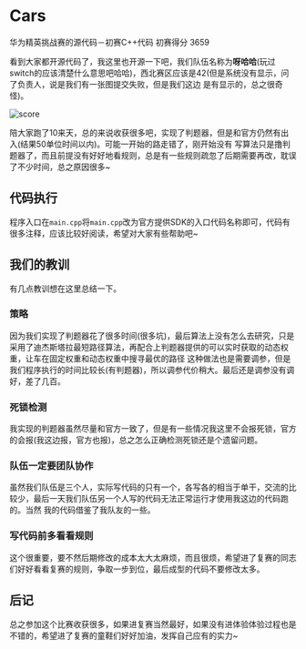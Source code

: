 # Cars
华为精英挑战赛的源代码－初赛C++代码 初赛得分 3659

看到大家都开源代码了，我这里也开源一下吧，我们队伍名称为**呀哈哈**(玩过switch的应该清楚什么意思吧哈哈)，西北赛区应该是42(但是系统没有显示，问了负责人，说是我们有一张图提交失败，但是我们这边
是有显示的，总之很奇怪)。

![score](https://github.com/Oldpan/Cars/blob/master/20190401090044.jpg)

陪大家跑了10来天，总的来说收获很多吧，实现了判题器，但是和官方仍然有出入(结果50单位时间以内)。可能一开始的路走错了，刚开始没有
写算法只是撸判题器了，而且前提没有好好地看规则，总是有一些规则疏忽了后期需要再改，耽误了不少时间，总之原因很多~

## 代码执行

程序入口在`main.cpp`将`main.cpp`改为官方提供SDK的入口代码名称即可，代码有很多注释，应该比较好阅读，希望对大家有些帮助吧~

## 我们的教训

有几点教训想在这里总结一下。

### 策略

因为我们实现了判题器花了很多时间(很多坑)，最后算法上没有怎么去研究，只是采用了迪杰斯塔拉最短路径算法，再配合上判题器提供的可以实时获取的动态权重，让车在固定权重和动态权重中搜寻最优的路径
这种做法也是需要调参，但是我们程序执行的时间比较长(有判题器)，所以调参代价稍大。最后还是调参没有调好，差了几百。

### 死锁检测

我实现的判题器虽然尽量和官方一致了，但是有一些情况我这里不会报死锁，官方的会报(我这边报，官方也报)，总之怎么正确检测死锁还是个遗留问题。

### 队伍一定要团队协作
虽然我们队伍是三个人，实际写代码的只有一个，各写各的相当于单干，交流的比较少，最后一天我们队伍另一个人写的代码无法正常运行才使用我这边的代码跑的。当然
我的代码借鉴了我队友的一些。

### 写代码前多看看规则

这个很重要，要不然后期修改的成本太大太麻烦，而且很烦，希望进了复赛的同志们好好看看复赛的规则，争取一步到位，最后成型的代码不要修改太多。

## 后记

总之参加这个比赛收获很多，如果进复赛当然最好，如果没有进体验体验过程也是不错的，希望进了复赛的童鞋们好好加油，发挥自己应有的实力~




